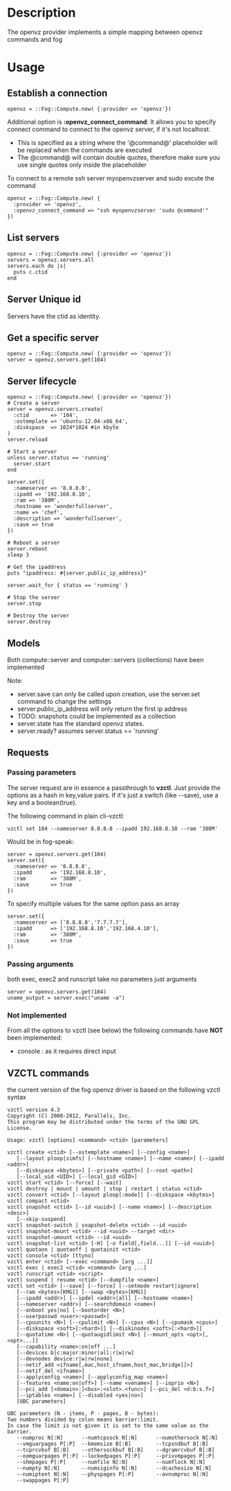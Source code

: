 # Description
The openvz provider implements a simple mapping between openvz commands and fog

# Usage
## Establish a connection
    openvz = ::Fog::Compute.new( {:provider => 'openvz'})

Additional option is **:openvz_connect_command**:
It allows you to specify connect command to connect to the openvz server, if it's not localhost.

- This is specified as a string where the '@command@' placeholder will be replaced when the commands are executed
- The @command@ will contain double quotes, therefore make sure you use single quotes only inside the placeholder

To connect to a remote ssh server myopenvzserver and sudo excute the command

    openvz = ::Fog::Compute.new( {
      :provider => 'openvz',
      :openvz_connect_command => "ssh myopenvzserver 'sudo @command'"
    })

## List servers

    openvz = ::Fog::Compute.new( {:provider => 'openvz'})
    servers = openvz.servers.all
    servers.each do |s|
      puts c.ctid
    end

## Server Unique id
Servers have the ctid as identity.

## Get a specific server

    openvz = ::Fog::Compute.new( {:provider => 'openvz'})
    server = openvz.servers.get(104)

## Server lifecycle

    openvz = ::Fog::Compute.new( {:provider => 'openvz'})
    # Create a server
    server = openvz.servers.create(
      :ctid       => '104',
      :ostemplate => 'ubuntu-12.04-x86_64',
      :diskspace  => 1024*1024 #in kbyte
    )
    server.reload

    # Start a server
    unless server.status == 'running'
      server.start
    end

    server.set({
      :nameserver => '8.8.8.8',
      :ipadd => '192.168.8.10',
      :ram => '380M',
      :hostname => 'wonderfullserver',
      :name => 'chef',
      :description => 'wonderfullserver',
      :save => true
    })

    # Reboot a server
    server.reboot
    sleep 3

    # Get the ipaddress
    puts "ipaddress: #{server.public_ip_address}"

    server.wait_for { status == 'running' }

    # Stop the server
    server.stop

    # Destroy the server
    server.destroy

## Models
Both compute::server and computer::servers (collections) have been implemented

Note:
- server.save can only be called upon creation, use the server.set command to change the settings
- server.public_ip_address will only return the first ip address
- TODO: snapshots could be implemented as a collection
- server.state has the standard openvz states.
- server.ready? assumes server.status == 'running'

## Requests
### Passing parameters
The server request are in essence a passthrough to __vzctl__.
Just provide the options as a hash in key,value pairs. 
If it's just a switch (like --save), use a key and a boolean(true).

The following command in plain cli-vzctl:

    vzctl set 104 --nameserver 8.8.8.8 --ipadd 192.168.8.10 --ram '380M'

Would be in fog-speak:

    server = openvz.servers.get(104)
    server.set({
      :nameserver => '8.8.8.8',
      :ipadd      => '192.168.8.10',
      :ram        => '380M',
      :save       => true
    })

To specify multiple values for the same option pass an array

    server.set({
      :nameserver => ['8.8.8.8','7.7.7.7'],
      :ipadd      => ['192.168.8.10','192.168.4.10'],
      :ram        => '380M',
      :save       => true
    })

### Passing arguments
both exec, exec2 and runscript take no parameters just arguments

    server = openvz.servers.get(104)
    uname_output = server.exec("uname -a")

### Not implemented
From all the options to vzctl (see below) the following commands have **NOT** been implemented:

- console : as it requires direct input

## VZCTL commands

the current version of the fog openvz driver is based on the following vzctl syntax

    vzctl version 4.3
    Copyright (C) 2000-2012, Parallels, Inc.
    This program may be distributed under the terms of the GNU GPL License.

    Usage: vzctl [options] <command> <ctid> [parameters]

    vzctl create <ctid> [--ostemplate <name>] [--config <name>]
       [--layout ploop|simfs] [--hostname <name>] [--name <name>] [--ipadd <addr>]
       [--diskspace <kbytes>] [--private <path>] [--root <path>]
       [--local_uid <UID>] [--local_gid <GID>]
    vzctl start <ctid> [--force] [--wait]
    vzctl destroy | mount | umount | stop | restart | status <ctid>
    vzctl convert <ctid> [--layout ploop[:mode]] [--diskspace <kbytes>]
    vzctl compact <ctid>
    vzctl snapshot <ctid> [--id <uuid>] [--name <name>] [--description <desc>]
       [--skip-suspend]
    vzctl snapshot-switch | snapshot-delete <ctid> --id <uuid>
    vzctl snapshot-mount <ctid> --id <uuid> --target <dir>
    vzctl snapshot-umount <ctid> --id <uuid>
    vzctl snapshot-list <ctid> [-H] [-o field[,field...]] [--id <uuid>]
    vzctl quotaon | quotaoff | quotainit <ctid>
    vzctl console <ctid> [ttyno]
    vzctl enter <ctid> [--exec <command> [arg ...]]
    vzctl exec | exec2 <ctid> <command> [arg ...]
    vzctl runscript <ctid> <script>
    vzctl suspend | resume <ctid> [--dumpfile <name>]
    vzctl set <ctid> [--save] [--force] [--setmode restart|ignore]
       [--ram <bytes>[KMG]] [--swap <bytes>[KMG]]
       [--ipadd <addr>] [--ipdel <addr>|all] [--hostname <name>]
       [--nameserver <addr>] [--searchdomain <name>]
       [--onboot yes|no] [--bootorder <N>]
       [--userpasswd <user>:<passwd>]
       [--cpuunits <N>] [--cpulimit <N>] [--cpus <N>] [--cpumask <cpus>]
       [--diskspace <soft>[:<hard>]] [--diskinodes <soft>[:<hard>]]
       [--quotatime <N>] [--quotaugidlimit <N>] [--mount_opts <opt>[,<opt>...]]
       [--capability <name>:on|off ...]
       [--devices b|c:major:minor|all:r|w|rw]
       [--devnodes device:r|w|rw|none]
       [--netif_add <ifname[,mac,host_ifname,host_mac,bridge]]>]
       [--netif_del <ifname>]
       [--applyconfig <name>] [--applyconfig_map <name>]
       [--features <name:on|off>] [--name <vename>] [--ioprio <N>]
       [--pci_add [<domain>:]<bus>:<slot>.<func>] [--pci_del <d:b:s.f>]
       [--iptables <name>] [--disabled <yes|no>]
       [UBC parameters]

    UBC parameters (N - items, P - pages, B - bytes):
    Two numbers divided by colon means barrier:limit.
    In case the limit is not given it is set to the same value as the barrier.
       --numproc N[:N]      --numtcpsock N[:N]      --numothersock N[:N]
       --vmguarpages P[:P]  --kmemsize B[:B]        --tcpsndbuf B[:B]
       --tcprcvbuf B[:B]    --othersockbuf B[:B]    --dgramrcvbuf B[:B]
       --oomguarpages P[:P] --lockedpages P[:P]     --privvmpages P[:P]
       --shmpages P[:P]     --numfile N[:N]         --numflock N[:N]
       --numpty N[:N]       --numsiginfo N[:N]      --dcachesize N[:N]
       --numiptent N[:N]    --physpages P[:P]       --avnumproc N[:N]
       --swappages P[:P]
